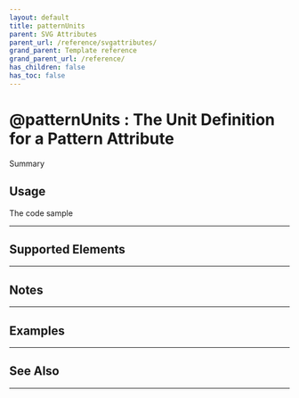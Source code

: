 ```yaml
---
layout: default
title: patternUnits
parent: SVG Attributes
parent_url: /reference/svgattributes/
grand_parent: Template reference
grand_parent_url: /reference/
has_children: false
has_toc: false
---
```


# @patternUnits : The Unit Definition for a Pattern Attribute

Summary

## Usage

 The code sample

---

## Supported Elements


---

## Notes


---

## Examples


---


## See Also


---

